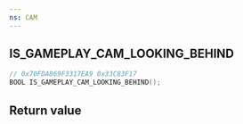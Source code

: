 ```yaml
---
ns: CAM
---
```

## IS_GAMEPLAY_CAM_LOOKING_BEHIND

```c
// 0x70FDA869F3317EA9 0x33C83F17
BOOL IS_GAMEPLAY_CAM_LOOKING_BEHIND();
```


## Return value
